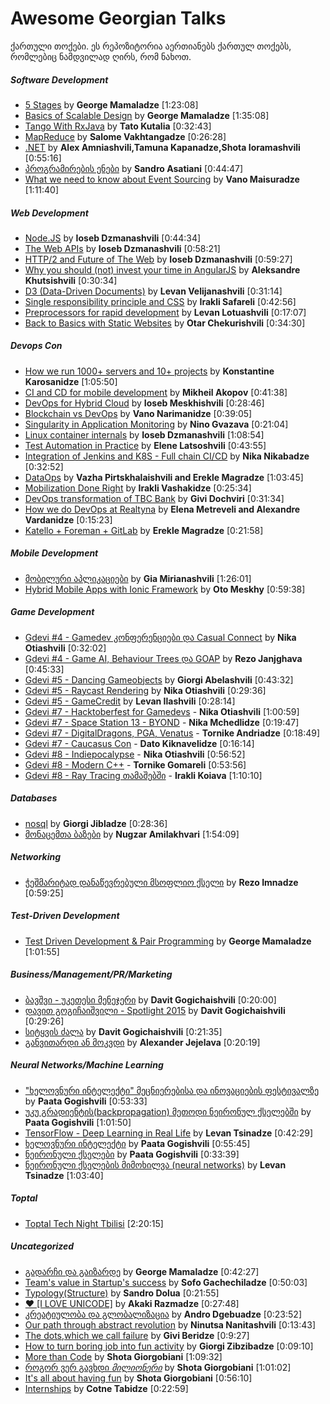 # Awesome Georgian Talks
ქართული თოქები.
ეს რეპოზიტორია აერთიანებს ქართულ თოქებს, რომლებიც ნამდვილად ღირს, რომ ნახოთ.

##### Software Development
* [5 Stages](https://www.youtube.com/watch?v=GFim38_ycVE) by **George Mamaladze** [1:23:08]
* [Basics of Scalable Design](https://www.youtube.com/watch?v=kVlsn-lNz5A) by **George Mamaladze** [1:35:08]
* [Tango With RxJava](https://youtu.be/FwQAw1deuJM) by **Tato Kutalia** [0:32:43]
* [MapReduce](https://youtu.be/h_3WzSyxiUA) by **Salome Vakhtangadze** [0:26:28]
* [.NET](https://www.youtube.com/watch?v=QBJ4IhVH18w) by **Alex Amniashvili,Tamuna Kapanadze,Shota Ioramashvili** [0:55:16]
* [პროგრამირების ენები](https://www.youtube.com/watch?v=NxZuDglxcM0) by **Sandro Asatiani** [0:44:47]
* [What we need to know about Event Sourcing](https://www.youtube.com/watch?v=TZ_7Ers8cH0) by **Vano Maisuradze** [1:11:40]

##### Web Development
* [Node.JS](https://www.youtube.com/watch?v=GO74oM2Fb4o) by **Ioseb Dzmanashvili** [0:44:34]
* [The Web APIs](https://www.youtube.com/watch?v=pWSWImwblQ4) by **Ioseb Dzmanashvili** [0:58:21]
* [HTTP/2 and Future of The Web](https://youtu.be/X0F_28rQtJE?list=PLSNW1zVmUavZlT_U3gX68RsetvdqO5n8O) by **Ioseb Dzmanashvili** [0:59:27]
* [Why you should (not) invest your time in AngularJS](https://youtu.be/9GQ5zv6M8Mc?list=PLSNW1zVmUavZlT_U3gX68RsetvdqO5n8O) by **Aleksandre Khutsishvili** [0:30:34]
* [D3 (Data-Driven Documents)](https://www.youtube.com/watch?v=wN05Cwt95zU&list=PLSNW1zVmUavZlT_U3gX68RsetvdqO5n8O&index=4) by **Levan Velijanashvili** [0:31:14]
* [Single responsibility principle and CSS](https://www.youtube.com/watch?v=PEqFo8W21Mc&list=PLSNW1zVmUavZlT_U3gX68RsetvdqO5n8O&index=5) by **Irakli Safareli** [0:42:56]
* [Preprocessors for rapid development](https://www.youtube.com/watch?v=U26Ljk6ygAo) by **Levan Lotuashvili** [0:17:07]
* [Back to Basics with Static Websites](https://www.youtube.com/watch?v=E7xYekpAHfY) by **Otar Chekurishvili** [0:34:30]

##### Devops Con
* [How we run 1000+ servers and 10+ projects](https://www.youtube.com/watch?v=OazgE002u-w) by **Konstantine Karosanidze** [1:05:50]
* [CI and CD for mobile development](https://www.youtube.com/watch?v=_vtofOe3ejY) by **Mikheil Akopov** [0:41:38]
* [DevOps for Hybrid Cloud](https://www.youtube.com/watch?v=t473CJFNUks) by **Ioseb Meskhishvili** [0:28:46]
* [Blockchain vs DevOps](https://www.youtube.com/watch?v=Ep77U8vio4o) by **Vano Narimanidze** [0:39:05]
* [Singularity in Application Monitoring](https://www.youtube.com/watch?v=koMReo9xb9E) by **Nino Gvazava** [0:21:04]
* [Linux container internals](https://www.youtube.com/watch?v=VxlCOR-jCkE) by **Ioseb Dzmanashvili** [1:08:54]
* [Test Automation in Practice](https://www.youtube.com/watch?v=dvpaLkW8g0g) by **Elene Latsoshvili** [0:43:55]
* [Integration of Jenkins and K8S - Full chain CI/CD](https://www.youtube.com/watch?v=X_0iOBKPSUc) by **Nika Nikabadze** [0:32:52]
* [DataOps](https://www.youtube.com/watch?v=qFaAwG9Jums) by **Vazha Pirtskhalaishvili and Erekle Magradze** [1:03:45]
* [Mobilization Done Right](https://www.youtube.com/watch?v=L5o79IqCHM4) by **Irakli Vashakidze** [0:25:34]
* [DevOps transformation of TBC Bank](https://www.youtube.com/watch?v=840ROtSdUXU) by **Givi Dochviri** [0:31:34]
* [How we do DevOps at Realtyna](https://www.youtube.com/watch?v=Y-rGueVqtmU) by **Elena Metreveli and Alexandre Vardanidze** [0:15:23]
* [Katello + Foreman + GitLab](https://www.youtube.com/watch?v=6ZaHj48HVgE) by **Erekle Magradze** [0:21:58]

##### Mobile Development
* [მობილური აპლიკაციები](https://www.youtube.com/watch?v=gv48mbnMDzM) by **Gia Mirianashvili** [1:26:01]
* [Hybrid Mobile Apps with Ionic Framework](https://www.youtube.com/watch?v=deGGLiCMZLU&list=PLSNW1zVmUavZlT_U3gX68RsetvdqO5n8O&index=3) by **Oto Meskhy** [0:59:38]

##### Game Development
* [Gdevi #4 - Gamedev კონფერენციები და Casual Connect](https://youtu.be/xdjy767KeiM) by **Nika Otiashvili** [0:32:02]
* [Gdevi #4 - Game AI, Behaviour Trees და GOAP](https://youtu.be/_f5g0boRPwQ) by **Rezo Janjghava** [0:45:33]
* [Gdevi #5 - Dancing Gameobjects](https://youtu.be/7PnX7id8pRw) by **Giorgi Abelashvili** [0:43:32]
* [Gdevi #5 - Raycast Rendering](https://youtu.be/wWlUa5JcCUE) by **Nika Otiashvili** [0:29:36]
* [Gdevi #5 - GameCredit](https://youtu.be/Hmf-9DPfBIA) by **Levan Ilashvili** [0:28:14]
* [Gdevi #7 - Hacktoberfest for Gamedevs](https://youtu.be/T1hKY0VIhkw) - **Nika Otiashvili** [1:00:59]
* [Gdevi #7 - Space Station 13 - BYOND](https://youtu.be/jYz6SS8QiJE) - **Nika Mchedlidze** [0:19:47]
* [Gdevi #7 - DigitalDragons, PGA, Venatus](https://youtu.be/srxCra_-1kQ) - **Tornike Andriadze** [0:18:49]
* [Gdevi #7 - Caucasus Con](https://youtu.be/YPePse_YSzo) - **Dato Kiknavelidze** [0:16:14]
* [Gdevi #8 - Indiepocalypse](https://youtu.be/lf1YHFEyh1c) - **Nika Otiashvili** [0:56:52]
* [Gdevi #8 - Modern C++](https://youtu.be/0ROoPusvGeQ) - **Tornike Gomareli** [0:53:56]
* [Gdevi #8 - Ray Tracing თამაშებში](https://youtu.be/bDQ_0g2rM4Y) - **Irakli Koiava** [1:10:10]

##### Databases
* [nosql](https://www.youtube.com/watch?v=d6D8SVJho40) by **Giorgi Jibladze** [0:28:36]
* [მონაცემთა ბაზები](https://www.youtube.com/watch?v=zSXwkBW4X7I) by **Nugzar Amilakhvari** [1:54:09]

##### Networking
* [ჭეშმარიტად დანაწევრებული მსოფლიო ქსელი](https://www.youtube.com/watch?v=3HBfGD9ooqY) by **Rezo Imnadze** [0:59:25]

##### Test-Driven Development
* [Test Driven Development & Pair Programming](https://www.youtube.com/watch?v=yGg97JeyxWE) by **George Mamaladze** [1:01:55]

##### Business/Management/PR/Marketing
* [ბავშვი - უკეთესი მენეჯერი](https://www.youtube.com/watch?v=kF1vv63htEE) by **Davit Gogichaishvili** [0:20:00]
* [დავით გოგიჩაიშვილი - Spotlight 2015](https://youtu.be/q4vd94A734Q) by **Davit Gogichaishvili** [0:29:26]
* [სიტყვის ძალა](https://youtu.be/mVBVAfGGsAo) by **Davit Gogichaishvili** [0:21:35]
* [განვითარდი ან მოკვდი](https://www.youtube.com/watch?v=IdfqGDnfDl8) by **Alexander Jejelava** [0:20:19]

##### Neural Networks/Machine Learning
* ["ხელოვნური ინტელექტი" მეცნიერებისა და ინოვაციების ფესტივალზე](https://www.facebook.com/amigoSmith/videos/vb.1033808908/10209458516273182) by **Paata Gogishvili** [0:53:33]
* [უკუ გრადიენტის(backpropagation) მეთოდი ნეირონულ ქსელებში](https://www.facebook.com/amigoSmith/videos/10209576561784246/) by **Paata Gogishvili** [1:01:50]
* [TensorFlow - Deep Learning in Real Life](https://youtu.be/C4qIsTKzBLs) by **Levan Tsinadze** [0:42:29]
* [ხელოვნური ინტელექტი](https://www.youtube.com/watch?v=AUYkF7dCJG8) by **Paata Gogishvili** [0:55:45]
* [ნეირონული ქსელები](https://www.youtube.com/watch?v=0hjLG6LLTFc) by **Paata Gogishvili** [0:33:39]
* [ნეირონული ქსელების მიმოხილვა (neural networks)](https://www.youtube.com/watch?v=jcqLsFQ1k3A) by **Levan Tsinadze** [1:03:40]

##### Toptal
* [Toptal Tech Night Tbilisi](https://www.facebook.com/Terminal34/videos/250586705661081/) [2:20:15]


##### Uncategorized
* [გადარჩი და გაიზარდე](https://youtu.be/HLpeU5VrSX8) by **George Mamaladze** [0:42:27]
* [Team's value in Startup's success](https://youtu.be/03GhfNvqYcU) by **Sofo Gachechiladze** [0:50:03]
* [Typology(Structure)](https://youtu.be/yHdGFTpsmR0) by **Sandro Dolua** [0:21:55]
* [ ❤  [I LOVE UNICODE]](https://youtu.be/TOtWufvKE5Y) by **Akaki Razmadze** [0:27:48]
* [კრეატიულობა და გლობალიზაცია](https://www.youtube.com/watch?v=Ru2FrMNozy0) by **Andro Dgebuadze** [0:23:52]
* [Our path through abstract revolution](https://www.youtube.com/watch?v=_LPFOacU8rU) by **Ninutsa Nanitashvili** [0:13:43]
* [The dots,which we call failure](https://www.youtube.com/watch?v=xPGePqW8n1s) by **Givi Beridze** [0:9:27]
* [How to turn boring job into fun activity](https://www.youtube.com/watch?v=vARXWqHv5lE) by **Giorgi Zibzibadze** [0:09:10]
* [More than Code](https://www.youtube.com/watch?v=7laolN-J7ww) by **Shota Giorgobiani** [1:09:32]
* [როგორ ვერ გავხდი $მილიონერი$](https://www.youtube.com/watch?v=Aoa5JEneN1U) by **Shota Giorgobiani** [1:01:02]
* [It's all about having fun](https://www.youtube.com/watch?v=xIznxXl_04c) by **Shota Giorgobiani** [0:56:10]
* [Internships](https://www.youtube.com/watch?v=uuxj3jmwgHY) by **Cotne Tabidze** [0:22:59]
